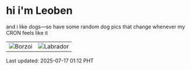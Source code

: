 # hi i'm Leoben

and i like dogs—so have some random dog pics that change whenever my CRON feels like it

|  |  |
|--------|----------|
| ![Borzoi](https://random-dog-vercel.vercel.app/api/random-borzoi?v=1752685959) | ![Labrador](https://random-dog-vercel.vercel.app/api/random-labrador?v=1752685959) |

Last updated: 2025-07-17 01:12 PHT
